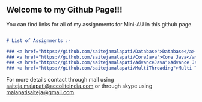 ## Welcome to my Github Page!!!

You can find links for all of my assignments for Mini-AU in this  github page.

```markdown

# List of Assignments :-

### <a href="https://github.com/saitejamalapati/Database">Database</a>
### <a href="https://github.com/saitejamalapati/CoreJava">Core Java</a>
### <a href="https://github.com/saitejamalapati/AdvanceJava">Advance Java</a>
### <a href="https://github.com/saitejamalapati/MultiThreading">Multi Threading</a>

```

For more details contact through mail using saiteja.malapati@accoliteindia.com or through skype using malapatisaiteja@gmail.com.
